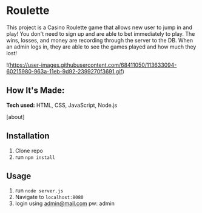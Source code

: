 # Roulette

This project is a Casino Roulette game that allows new user to jump in and play! You don't need to sign up and are able to bet immediately to play. The wins, losses, and money are recording through the server to the DB. When an admin logs in, they are able to see the games played and how much they lost! 

!(https://user-images.githubusercontent.com/68411050/113633094-60215980-963a-11eb-9d92-2399270f3691.gif)


## How It's Made:

**Tech used:** HTML, CSS, JavaScript, Node.js

[about]

## Installation

1. Clone repo
2. run `npm install`

## Usage

1. run `node server.js`
2. Navigate to `localhost:8080`
3. login using admin@mail.com pw: admin
